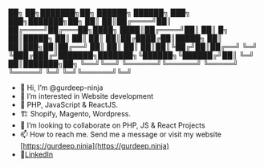 
██╗    ██╗███████╗██╗      ██████╗ ██████╗ ███╗   ███╗███████╗██╗
██║    ██║██╔════╝██║     ██╔════╝██╔═══██╗████╗ ████║██╔════╝██║
██║ █╗ ██║█████╗  ██║     ██║     ██║   ██║██╔████╔██║█████╗  ██║
██║███╗██║██╔══╝  ██║     ██║     ██║   ██║██║╚██╔╝██║██╔══╝  ╚═╝
╚███╔███╔╝███████╗███████╗╚██████╗╚██████╔╝██║ ╚═╝ ██║███████╗██╗
 ╚══╝╚══╝ ╚══════╝╚══════╝ ╚═════╝ ╚═════╝ ╚═╝     ╚═╝╚══════╝╚═╝
                                                                 

- 👋 Hi, I’m @gurdeep-ninja
- 👀 I’m interested in Website development
- 🌱 PHP, JavaScript & ReactJS.
- 🏗️ Shopify, Magento, Wordpress.
- 💞️ I’m looking to collaborate on PHP, JS & React Projects
- 📫 How to reach me. Send me a message or visit my website [https://gurdeep.ninja](https://gurdeep.ninja)
- 🔗[LinkedIn](https://www.linkedin.com/in/gurdeep-bangar)

<!---
gurdeep-ninja/gurdeep-ninja is a ✨ special ✨ repository because its `README.md` (this file) appears on your GitHub profile.
You can click the Preview link to take a look at your changes.
--->
